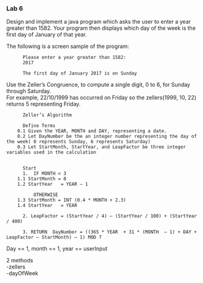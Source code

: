 ### Lab 6

Design and implement a java program which asks the user to enter a year greater than 1582. Your program then displays which day of the week is the first day of January of that year.

The following is a screen sample of the program:

          Please enter a year greater than 1582:
          2017

          The first day of January 2017 is on Sunday



Use the Zeller’s Congruence, to compute a single digit, 0 to 6, for Sunday through Saturday.  
For example, 22/10/1999 has occurred on Friday so the zellers(1999, 10, 22) returns 5 representing Friday.


          Zeller’s Algorithm

          Define Terms
		0.1 Given the YEAR, MONTH and DAY, representing a date.
		0.2 Let DayNumber be the an integer number representing the day of the week( 0 represents Sunday, 6 represents Saturday) 
		0.3 Let StartMonth, StartYear, and LeapFactor be three integer variables used in the calculation
        
	
          Start
          1.  IF MONTH < 3  
		1.1 StartMonth = 0
		1.2 StartYear   = YEAR – 1 
  	  		    
              OTHERWISE
		1.3	StartMonth = INT (0.4 * MONTH + 2.3)
		1.4 StartYear   = YEAR

          2. LeapFactor = (StartYear / 4) – (StartYear / 100) + (StartYear / 400)

          3. RETURN  DayNumber = ((365 * YEAR  + 31 * (MONTH  – 1) + DAY +  LeapFactor – StartMonth) – 1) MOD 7 

 

Day == 1, month == 1, year == userInput  
  
  
2 methods  
-zellers  
-dayOfWeek
